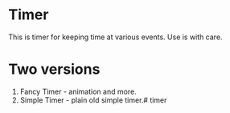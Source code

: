 Timer
=====

This is timer for keeping time at various events. Use is with care.

Two versions
============

1. Fancy Timer - animation and more.
2. Simple Timer - plain old simple timer.# timer
